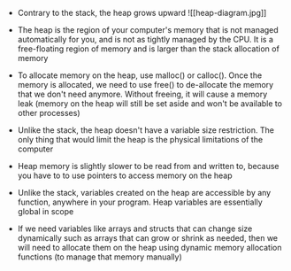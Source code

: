 - Contrary to the stack, the heap grows upward
![[heap-diagram.jpg]]

- The heap is the region of your computer's memory that is not managed automatically for you, and is not as tightly managed by the CPU. It is a free-floating region of memory and is larger than the stack allocation of memory
- To allocate memory on the heap, use malloc() or calloc(). Once the memory is allocated, we need to use free() to de-allocate the memory that we don't need anymore. Without freeing, it will cause a memory leak (memory on the heap will still be set aside and won't be available to other processes)

- Unlike the stack, the heap doesn't have a variable size restriction. The only thing that would limit the heap is the physical limitations of the computer
- Heap memory is slightly slower to be read from and written to, because you have to to use pointers to access memory on the heap

- Unlike the stack, variables created on the heap are accessible by any function, anywhere in your program. Heap variables are essentially global in scope

- If we need variables like arrays and structs that can change size dynamically such as arrays that can grow or shrink as needed, then we will need to allocate them on the heap using dynamic memory allocation functions (to manage that memory manually)